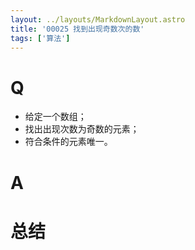 ```yaml
---
layout: ../layouts/MarkdownLayout.astro
title: '00025 找到出现奇数次的数'
tags: ['算法']
---
```


# Q

- 给定一个数组；
- 找出出现次数为奇数的元素；
- 符合条件的元素唯一。

# A



# 总结



<script>
  function func(arr) {
    const map = new Map()
    for (const x of arr) {
      map.set(x, (map.get(x) || 0) + 1)
    }
    for (const [k, v] of map.entries()) {
      if (v % 2 === 1) return k
    }
  }
  console.log(func([1, 1, 1, 2, 2]))
  console.log(func([1, 1, 1, 1, 2, 2, 2, 3, 3, 3, 3]))
  
</script>